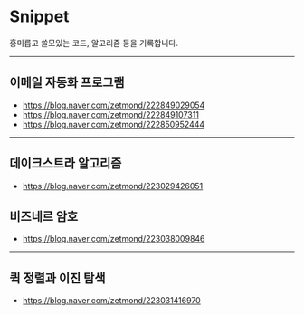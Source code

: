# Snippet
흥미롭고 쓸모있는 코드, 알고리즘 등을 기록합니다.
- - -
## 이메일 자동화 프로그램
- <https://blog.naver.com/zetmond/222849029054>
- <https://blog.naver.com/zetmond/222849107311>
- <https://blog.naver.com/zetmond/222850952444>
- - -
## 데이크스트라 알고리즘
- <https://blog.naver.com/zetmond/223029426051>
## 비즈네르 암호
- <https://blog.naver.com/zetmond/223038009846>
- - -
## 퀵 정렬과 이진 탐색
- <https://blog.naver.com/zetmond/223031416970>
